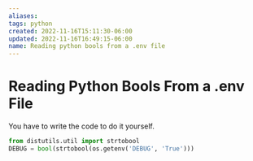```yaml
---
aliases: 
tags: python
created: 2022-11-16T15:11:30-06:00
updated: 2022-11-16T16:49:15-06:00
name: Reading python bools from a .env file
---
```


# Reading Python Bools From a .env File
You have to write the code to do it yourself.
```python
from distutils.util import strtobool
DEBUG = bool(strtobool(os.getenv('DEBUG', 'True')))
```